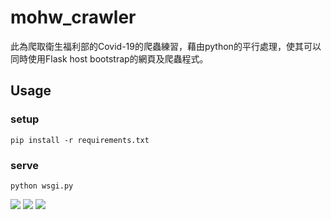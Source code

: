 mohw_crawler
=============

此為爬取衛生福利部的Covid-19的爬蟲練習，藉由python的平行處理，使其可以同時使用Flask host bootstrap的網頁及爬蟲程式。
## Usage
### setup
```code
pip install -r requirements.txt
```
### serve
```code=python
python wsgi.py
```
![](https://i.imgur.com/6wBL5IV.jpg)
![](https://i.imgur.com/YtBYkfl.png)
![](https://i.imgur.com/SKkii6G.png)
